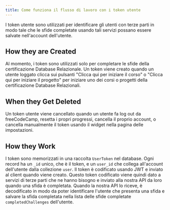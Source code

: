 ```yaml
---
title: Come funziona il flusso di lavoro con i token utente
---
```


I token utente sono utilizzati per identificare gli utenti con terze parti in modo tale che le sfide completate usando tali servizi possano essere salvate nell'account dell'utente.

## How they are Created

Al momento, i token sono utilizzati solo per completare le sfide della certificazione Database Relazionale. Un token viene creato quando un utente loggato clicca sui pulsanti "Clicca qui per iniziare il corso" o "Clicca qui per iniziare il progetto" per iniziare uno dei corsi o progetti della certificazione Database Relazionali.

## When they Get Deleted

Un token utente viene cancellato quando un utente fa log out da freeCodeCamp, resetta i propri progressi, cancella il proprio account, o cancella manualmente il token usando il widget nella pagina delle impostazioni.

## How they Work

I token sono memorizzati in una raccolta `UserToken` nel database. Ogni record ha un `_id` unico, che è il token, e un `user_id` che collega all'account dell'utente dalla collezione `user`. Il token è codificato usando JWT e inviato al client quando viene creato. Questo token codificato viene quindi dato a servizi di terze parti che ne hanno bisogno e inviato alla nostra API da loro quando una sfida è completata. Quando la nostra API lo riceve, è decodificato in modo da poter identificare l'utente che presenta una sfida e salvare la sfida completata nella lista delle sfide completate `completedChallenges` dell'utente.
